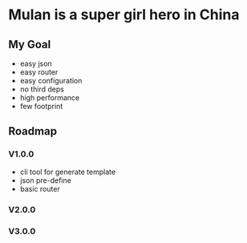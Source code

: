 # Mulan is a super girl hero in China

## My Goal

* easy json
* easy router
* easy configuration
* no third deps
* high performance
* few footprint

## Roadmap

### V1.0.0

* cli tool for generate template
* json pre-define
* basic router

### V2.0.0

### V3.0.0